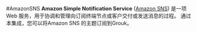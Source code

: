#AmazonSNS
**Amazon Simple Notification Service** ([Amazon SNS](http://docs.aws.amazon.com/zh_cn/sns/latest/dg/welcome.html)) 是一项 Web 服务，用于协调和管理向订阅终端节点或客户交付或发送消息的过程。
通过本集成，您可以将Amazon SNS 的主题订阅到Grouk。

